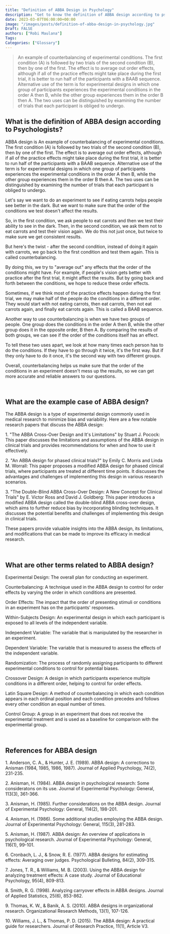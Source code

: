 ```yaml
---
title: "Definition of ABBA Design in Psychology"
description: "Get to know the definition of ABBA design according to psychologists."
date: 2023-03-07T06:00:00+00:00
image: "/images/posts/definition-of-abba-design-in-psychology.jpg"
Draft: FALSE
authors: ["Robi Maulana"]
Tags: 
Categories: ["Glossary"]
---
```






> An example of counterbalancing of experimental conditions. The first condition (A) is followed by two trials of the second condition (B), then by one of the first. The effect is to average out order effects, although if all of the practice effects might take place during the first trial, it is better to run half of the participants with a BAAB sequence. Alternative use of the term is for experimental designs in which one group of participants experiences the experimental conditions in the order A then B, while the other group experiences them in the order B then A. The two uses can be distinguished by examining the number of trials that each participant is obliged to undergo.

## What is the definition of ABBA design according to Psychologists?

ABBA design is An example of counterbalancing of experimental conditions. The first condition (A) is followed by two trials of the second condition (B), then by one of the first. The effect is to average out order effects, although if all of the practice effects might take place during the first trial, it is better to run half of the participants with a BAAB sequence. Alternative use of the term is for experimental designs in which one group of participants experiences the experimental conditions in the order A then B, while the other group experiences them in the order B then A. The two uses can be distinguished by examining the number of trials that each participant is obliged to undergo.

Let's say we want to do an experiment to see if eating carrots helps people see better in the dark. But we want to make sure that the order of the conditions we test doesn't affect the results.

So, in the first condition, we ask people to eat carrots and then we test their ability to see in the dark. Then, in the second condition, we ask them not to eat carrots and test their vision again. We do this not just once, but twice to make sure we get consistent results.

But here's the twist - after the second condition, instead of doing it again with carrots, we go back to the first condition and test them again. This is called counterbalancing.

By doing this, we try to "average out" any effects that the order of the conditions might have. For example, if people's vision gets better with practice after the first trial, it might affect the results. But by going back and forth between the conditions, we hope to reduce these order effects.

Sometimes, if we think most of the practice effects happen during the first trial, we may make half of the people do the conditions in a different order. They would start with not eating carrots, then eat carrots, then not eat carrots again, and finally eat carrots again. This is called a BAAB sequence.

Another way to use counterbalancing is when we have two groups of people. One group does the conditions in the order A then B, while the other group does it in the opposite order, B then A. By comparing the results of both groups, we can see if the order of the conditions itself has an effect.

To tell these two uses apart, we look at how many times each person has to do the conditions. If they have to go through it twice, it's the first way. But if they only have to do it once, it's the second way with two different groups.

Overall, counterbalancing helps us make sure that the order of the conditions in an experiment doesn't mess up the results, so we can get more accurate and reliable answers to our questions.

 

## What are the example case of ABBA design?

The ABBA design is a type of experimental design commonly used in medical research to minimize bias and variability. Here are a few notable research papers that discuss the ABBA design:

1\. "The ABBA Cross-Over Design and It's Limitations" by Stuart J. Pocock: This paper discusses the limitations and assumptions of the ABBA design in clinical trials and provides recommendations for when and how to use it effectively.

2\. "An ABBA design for phased clinical trials?" by Emily C. Morris and Linda M. Worrall: This paper proposes a modified ABBA design for phased clinical trials, where participants are treated at different time points. It discusses the advantages and challenges of implementing this design in various research scenarios.

3\. "The Double-Blind ABBA Cross-Over Design: A New Concept for Clinical Trials" by E. Victor Ross and David J. Goldberg: This paper introduces a modified ABBA design called the double-blind ABBA cross-over design, which aims to further reduce bias by incorporating blinding techniques. It discusses the potential benefits and challenges of implementing this design in clinical trials.

These papers provide valuable insights into the ABBA design, its limitations, and modifications that can be made to improve its efficacy in medical research.

 

## What are other terms related to ABBA design?

Experimental Design: The overall plan for conducting an experiment.

Counterbalancing: A technique used in the ABBA design to control for order effects by varying the order in which conditions are presented.

Order Effects: The impact that the order of presenting stimuli or conditions in an experiment has on the participants' responses.

Within-Subjects Design: An experimental design in which each participant is exposed to all levels of the independent variable.

Independent Variable: The variable that is manipulated by the researcher in an experiment.

Dependent Variable: The variable that is measured to assess the effects of the independent variable.

Randomization: The process of randomly assigning participants to different experimental conditions to control for potential biases.

Crossover Design: A design in which participants experience multiple conditions in a different order, helping to control for order effects.

Latin Square Design: A method of counterbalancing in which each condition appears in each ordinal position and each condition precedes and follows every other condition an equal number of times.

Control Group: A group in an experiment that does not receive the experimental treatment and is used as a baseline for comparison with the experimental group.

 

## References for ABBA design

1\. Anderson, C. A., & Hunter, J. E. (1989). ABBA design: A corrections to Anisman (1984, 1985, 1986, 1987). Journal of Applied Psychology, 74(2), 231-235.

2\. Anisman, H. (1984). ABBA design in psychological research: Some consideratons on its use. Journal of Experimental Psychology: General, 113(3), 361-366.

3\. Anisman, H. (1985). Further considerations on the ABBA design. Journal of Experimental Psychology: General, 114(2), 198-201.

4\. Anisman, H. (1986). Some additional studies employing the ABBA design. Journal of Experimental Psychology: General, 115(3), 281-283.

5\. Anisman, H. (1987). ABBA design: An overview of applications in psychological research. Journal of Experimental Psychology: General, 116(1), 99-101.

6\. Cronbach, L. J., & Snow, R. E. (1977). ABBA designs for estimating effects: Averaging over judges. Psychological Bulleting, 84(2), 309-315.

7\. Jones, T. R., & Williams, M. B. (2003). Using the ABBA design for analyzing treatment effects: A case study. Journal of Educational Psychology, 95(4), 809-813.

8\. Smith, R. G. (1998). Analyzing carryover effects in ABBA designs. Journal of Applied Statistics, 25(6), 853-862.

9\. Thomas, K. W., & Banik, A. S. (2010). ABBA designs in organizational research. Organizational Research Methods, 13(1), 107-126.

10\. Williams, J. L., & Thomas, P. D. (2015). The ABBA design: A practical guide for researchers. Journal of Research Practice, 11(1), Article V3.
